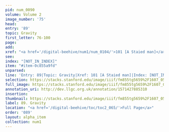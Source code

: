 ```yaml
---
pid: num_0090
volume: Volume 2
image_number: '75'
head: 
entry: '89'
topic: Gravity
first_letter: 76-100
page: 
add: 
xref: "<a href='/digital-beehive/num1/num_0104/'>101 [A Staied man]</a>"
see: 
index: "[NOT_IN_INDEX]"
item: "#item-0c855a9fd"
unparsed: 
line: 'Entry: 89|Topic: Gravity|Xref: 101 [A Staied man]|Index: [NOT_IN_INDEX]|#item-0c855a9fd'
selection: https://stacks.stanford.edu/image/iiif/fm855tg5659%2F1607_0542/287,3951,3048,316/full/0/default.jpg
full_image: https://stacks.stanford.edu/image/iiif/fm855tg5659%2F1607_0542/full/full/0/default.jpg
annotation_uri: http://dev.llgc.org.uk/annotation/1571427885310
insertion: 
thumbnail: https://stacks.stanford.edu/image/iiif/fm855tg5659%2F1607_0542/287,3951,600,180/250,/0/default.jpg
label: 89. Gravity
location: "<a href='/digital-beehive/toc/toc2_065/'>Full Page</a>"
order: '089'
layout: alpha_item
collection: num1
---
```

